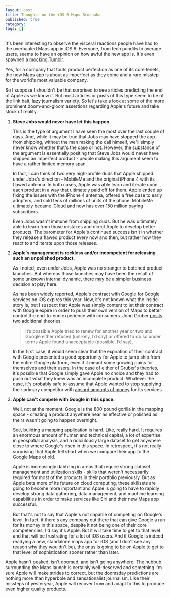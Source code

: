 ```yaml
---
layout: post
title: Thoughts on the iOS 6 Maps Brouhaha
published: true
category: 
tags: []
---
```


It's been interesting to observe the visceral reactions people have had to the overhauled Maps app in iOS 6. Everyone, from tech pundits to average users, seems to have an opinion on how awful the new app is. It's even spawned a [mocking Tumblr](http://theamazingios6maps.tumblr.com/). 

Yes, for a company that touts product perfection as one of its core tenets, the new Maps app is about as imperfect as they come and a rare misstep for the world's most valuable company.

So I suppose I shouldn't be that surprised to see articles predicting the end of Apple as we know it. But most articles or posts of this type seem to be of the link bait, lazy journalism variety. So let's take a look at some of the more prominent doom-and-gloom assertions regarding Apple's future and take stock of reality.

1. **Steve Jobs would never have let this happen.**

	This is the type of argument I have seen the most over the last couple of days. And, while it may be true that Jobs may have stopped the app from shipping, without the man making the call himself, we'll simply never know whether that's the case or not. However, the substance of the argument is essentially positing that Steve Jobs would never have shipped an imperfect product - people making this argument seem to have a rather limited memory span.

	In fact, I can think of two very high-profile duds that Apple shipped under Jobs's direction - MobileMe and the original iPhone 4 with its flawed antenna. In both cases, Apple was able learn and iterate upon each product in a way that ultimately paid off for them. Apple ended up fixing the issues with the iPhone 4 antenna, offered a free case to early adopters, and sold tens of millions of units of the phone. MobileMe ultimately became iCloud and now has over 150 million paying subscribers.

	Even Jobs wasn't immune from shipping duds. But he was ultimately able to learn from those mistakes and direct Apple to develop better products. The barometer for Apple's continued success isn't in whether they release a flawed product every now and then, but rather how they react to and iterate upon those releases.

2. **Apple's management is reckless and/or incompetent for releasing such an unpolished product.**

	As I noted, even under Jobs, Apple was no stranger to botched product launches. But whereas those launches may have been the result of some unknown internal dynamic, there may be a simpler business decision at play here.

	As has been widely reported, Apple's contract with Google for Google services on iOS expires this year. Now, it's not known what the inside story is, but I suspect that Apple was simply content to let their contract with Google expire in order to push their own version of Maps to better control the end-to-end experience with consumers. John Gruber [posits](http://daringfireball.net/linked/2012/09/19/ios-6-maps-dash) two additional theories:

	>It’s possible Apple tried to renew for another year or two and Google either refused (unlikely, I’d say) or offered to do so under terms Apple found unacceptable (possible, I’d say).

	In the first case, it would seem clear that the expiration of their contract with Google presented a good opportunity for Apple to jump ship from the entire Google platform, even if it meant some growing pains for themselves and their users. In the case of either of Gruber's theories, it's possible that Google simply gave Apple no choice and they had to push out what they knew was an incomplete product. Whatever the case, it's probably safe to assume that Apple wanted to stop supplying their primary competitor with [absurd amounts of money](http://www.forbes.com/sites/timworstall/2012/03/30/google-makes-more-from-iphones-than-it-does-from-android/) for its services.

3. **Apple can't compete with Google in this space.**

	Well, not at the moment. Google is the 800 pound gorilla in the mapping space - creating a product anywhere near as effective or polished as theirs wasn't going to happen overnight.

	See, building a mapping application is hard. Like, really hard. It requires an enormous amount of human and technical capital, a lot of expertise in geospatial analysis, and a ridiculously large dataset to get anywhere close to where Google's risen in this space. In retrospect, it's not really surprising that Apple fell short when we compare their app to the Google Maps of old.

	Apple is increasingly dabbling in areas that require strong dataset management and utilization skills - skills that weren't necessarily required for most of the products in their portfolio previously. But as Apple bets more of its future on cloud computing, these skillsets are going to become more important and Apple is going to have to rapidly develop strong data gathering, data management, and machine learning capabilities in order to make services like Siri and their new Maps app successful.

	But that's not to say that Apple's not capable of competing on Google's level. In fact, if there's any company out there that can give Google a run for its money in this space, despite it not being one of their core competencies, I'd say it's Apple. But it will take time to get to that level and that will be frustrating for a lot of iOS users. And if Google is indeed readying a new, standalone maps app for iOS (and I don't see any reason why they wouldn't be), the onus is going to be on Apple to get to that level of sophistication sooner rather than later.

Apple hasn't peaked, isn't doomed, and isn't going anywhere. The hubbub surrounding the Maps launch is certainly well-deserved and something I'm sure Apple will make strides to correct, but the doomsday predictions are nothing more than hyperbole and sensationalist journalism. Like their missteps of yesteryear, Apple will recover from and adapt to this to produce even higher quality products.
